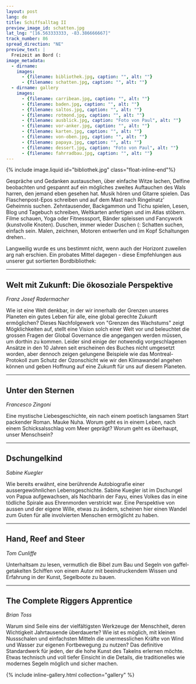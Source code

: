 ```yaml
---
layout: post
lang: de
title: Schiffsalltag II
preview_image_id: schatten.jpg
lat_lng: "[16.563333333, -83.386666667]"
track_number: 86
spread_direction: "NE"
preview_text: |
  Freizeit an Bord (:
image_metadata:
  - dirname:
    images:
      - {filename: bibliothek.jpg, caption: "", alt: ""}
      - {filename: schatten.jpg, caption: "", alt: ""}
  - dirname: gallery
    images:
      - {filename: carribean.jpg, caption: "", alt: ""}
      - {filename: baden.jpg, caption: "", alt: ""}
      - {filename: saltos.jpg, caption: "", alt: ""}
      - {filename: rotmond.jpg, caption: "", alt: ""}
      - {filename: ausblick.jpg, caption: "Foto von Paul", alt: ""}
      - {filename: vor-anker.jpg, caption: "", alt: ""}
      - {filename: karten.jpg, caption: "", alt: ""}
      - {filename: von-oben.jpg, caption: "", alt: ""}
      - {filename: papaya.jpg, caption: "", alt: ""}
      - {filename: dessert.jpg, caption: "Foto von Paul", alt: ""}
      - {filename: fahrradbau.jpg, caption: "", alt: ""}
---
```


<div class="flow-root">
  {% include image.liquid id="bibliothek.jpg" class="float-inline-end"%}

  Gespräche und Gedanken austauschen, über einfache Witze lachen, Delfine beobachten und gespannt auf ein mögliches zweites Auftauchen des Wals harren, den jemand eben gesehen hat. Musik hören und Gitarre spielen. Das Flaschenpost-Epos schreiben und auf dem Mast nach Ringelnatz' Geheimnis suchen. Zehntausender, Backgammon und Tichu spielen, Lesen, Blog und Tagebuch schreiben, Weltkarten anfertigen und im Atlas stöbern. Filme schauen, Yoga oder Fitnesssport, Bänder spleissen und Fancywork (kunstvolle Knoten). Duschen, immer wieder Duschen (:
  Schatten suchen, einfach sein. Malen, zeichnen, Motoren entwerfen und im Kopf Schaltungen drehen..

  Langweilig wurde es uns bestimmt nicht, wenn auch der Horizont zuweilen arg nah erschien. Ein probates Mittel dagegen - diese Empfehlungen aus unserer gut sortierten Bordbibliothek:
</div>

----

## Welt mit Zukunft: Die ökosoziale Perspektive
_Franz Josef Radermacher_

Wie ist eine Welt denkbar, in der wir innerhalb der Grenzen unseres Planeten ein gutes Leben für alle, eine global gerechte Zukunft ermöglichen? Dieses Nachfolgewerk von "Grenzen des Wachstums" zeigt Mögklichkeiten auf, stellt eine Vision solch einer Welt vor und beleuchtet die grossen Fragen der Global Governance die angegangen werden müssen, um dorthin zu kommen. Leider sind einige der notwendig vorgeschlagenen Ansätze in den 10 Jahren seit erscheinen des Buches nicht umgesetzt worden, aber dennoch zeigen gelungene Beispiele wie das Montreal-Protokoll zum Schutz der Ozonschicht wie wir den Klimawandel angehen können und geben Hoffnung auf eine Zukunft für uns auf diesem Planeten.

----
## Unter den Sternen
_Francesco Zingoni_

Eine mystische Liebesgeschichte, ein nach einem poetisch langsamen Start packender Roman. Mauke Nuha. Worum geht es in einem Leben, nach einem Schicksalsschlag vom Meer geprägt? Worum geht es überhaupt, unser Menschsein?


----
## Dschungelkind
_Sabine Kuegler_

Wie bereits erwähnt, eine berührende Autobiografie einer aussergewöhnlichen Lebensgeschichte. Sabine Kuegler ist im Dschungel von Papua aufgewachsen, als Nachbarin der Fayu, eines Volkes das in eine tödliche Spirale aus Ehrenmorden verstrickt war. Eine Perspektive von aussen und der eigene Wille, etwas zu ändern, scheinen hier einen Wandel zum Guten für alle involvierten Menschen ermöglicht zu haben.

----
##  Hand, Reef and Steer
_Tom Cunliffe_

Unterhaltsam zu lesen, vermutlich die Bibel zum Bau und Segeln von gaffel-getakelten Schiffen von einem Autor mit beeindruckendem Wissen und Erfahrung in der Kunst, Segelboote zu bauen.

----
## The Complete Riggers Apprentice
_Brian Toss_

Warum sind Seile eins der vielfältigsten Werkzeuge der Menschheit, deren Wichtigkeit Jahrtausende überdauerte? Wie ist es möglich, mit kleinen Nussschalen und einfachsten Mitteln die unermesslichen Kräfte von Wind und Wasser zur eigenen Fortbewegung zu nutzen? Das definitive Standardwerk für jeden, der die hohe Kunst des Takelns erlernen möchte. Etwas technisch und voll tiefer Einsicht in die Details, die traditionelles wie modernes Segeln möglich und sicher machen.

{% include inline-gallery.html collection="gallery" %}
